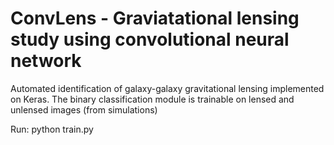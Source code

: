 # ConvLens - Graviatational lensing study using convolutional neural network

Automated identification of galaxy-galaxy gravitational lensing implemented on Keras. The binary classification module is trainable on lensed and unlensed images (from simulations)

Run: python train.py

